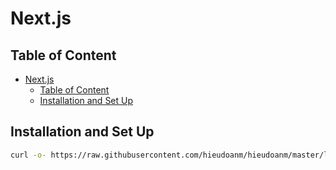 # Next.js

## Table of Content

- [Next.js](#nextjs)
  - [Table of Content](#table-of-content)
  - [Installation and Set Up](#installation-and-set-up)

## Installation and Set Up

```sh
curl -o- https://raw.githubusercontent.com/hieudoanm/hieudoanm/master/languages/typescript/frontend/web/next.js/scripts/set-up.sh | bash
```
